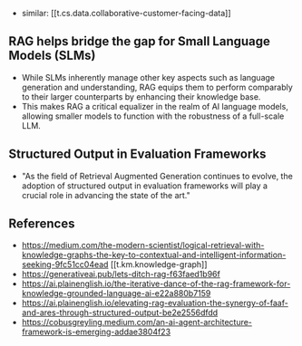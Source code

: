 
- similar: [[t.cs.data.collaborative-customer-facing-data]]

## RAG helps bridge the gap for Small Language Models (SLMs)

- While SLMs inherently manage other key aspects such as language generation and understanding, RAG equips them to perform comparably to their larger counterparts by enhancing their knowledge base.
- This makes RAG a critical equalizer in the realm of AI language models, allowing smaller models to function with the robustness of a full-scale LLM.

## Structured Output in Evaluation Frameworks

- "As the field of Retrieval Augmented Generation continues to evolve, the adoption of structured output in evaluation frameworks will play a crucial role in advancing the state of the art."

## References

- https://medium.com/the-modern-scientist/logical-retrieval-with-knowledge-graphs-the-key-to-contextual-and-intelligent-information-seeking-9fc51cc04ead [[t.km.knowledge-graph]]
- https://generativeai.pub/lets-ditch-rag-f63faed1b96f
- https://ai.plainenglish.io/the-iterative-dance-of-the-rag-framework-for-knowledge-grounded-language-ai-e22a880b7159
- https://ai.plainenglish.io/elevating-rag-evaluation-the-synergy-of-faaf-and-ares-through-structured-output-be2e2556dfdd
- https://cobusgreyling.medium.com/an-ai-agent-architecture-framework-is-emerging-addae3804f23  